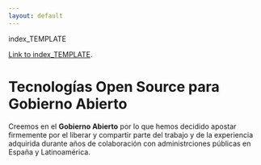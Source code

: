 ```yaml
---
layout: default
---
```


index_TEMPLATE

[Link to index_TEMPLATE](index_TEMPLATE.md).


# [](#header-1)Tecnologías Open Source para Gobierno Abierto 

Creemos en el **Gobierno Abierto** por lo que hemos decidido apostar firmemente por el liberar y compartir parte del trabajo y de la experiencia adquirida durante años de colaboración con administrciones públicas en España y Latinoamérica.

